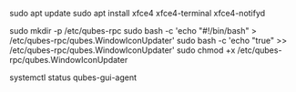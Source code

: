 sudo apt update
sudo apt install xfce4 xfce4-terminal xfce4-notifyd

sudo mkdir -p /etc/qubes-rpc
sudo bash -c 'echo "#!/bin/bash" > /etc/qubes-rpc/qubes.WindowIconUpdater'
sudo bash -c 'echo "true" >> /etc/qubes-rpc/qubes.WindowIconUpdater'
sudo chmod +x /etc/qubes-rpc/qubes.WindowIconUpdater

systemctl status qubes-gui-agent
